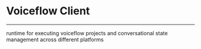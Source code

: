 # Voiceflow Client

---

runtime for executing voiceflow projects and conversational state management across different platforms
